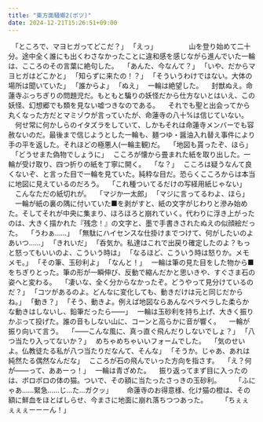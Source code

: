 ```yaml
---
title: "東方面騒鄉2(ボツ)"
date: 2024-12-21T15:26:51+09:00
---
```

　｢ところで、マヨヒガってどこだ？｣
　｢えっ｣
　
　
　
　山を登り始めて二十分。途中全く誰にも出くわさなかったことに違和感を感じながら進んでいた一輪は、こころのその言葉に絶句した。
　｢あんた、今なんて？｣
　｢いや、だからマヨヒガはどこかと｣
　｢知らずに来たの！？｣
　｢そういうわけではない。大体の場所は聞いていた｣
　｢誰からよ｣
　｢ぬえ｣
　一輪は絶望した。
　封獣ぬえ。命蓮寺ぶっちぎりの問題児だ。もともと騙りの妖怪だから仕方ないとはいえ、この妖怪、幻想郷でも類を見ない嘘つきなのである。
　それでも聖と出会ってから丸くなった方だとマミゾウが言っていたが、命蓮寺の八十%は信じていない。
　何せ常に何かしらのイタズラをしていて、しかもそれは命蓮寺メンバーでも容赦ないのだ。最後まで信じようとした一輪も、麺つゆ・醤油入れ替え事件により手の平を返した。それほどの極悪人(一輪主観)だ。
　｢地図も貰ったぞ、ほら｣
　｢どうせまた偽物でしょうに｣
　こころが懐から畳まれた紙を取り出した。一輪が受け取り、四つ折りの紙を丁寧に開く。
　｢な？｣
　こころは疑うなんて良くないぞ、と言った目で一輪を見ていた。純粋な目だ。恐らくこころからは本当に地図に見えているのだろう。
　｢これ種ついてるだけの写経用紙じゃない｣
　こんなただの紙切れが。
　｢マジか一太郎｣
　｢マジに言ってるわよ、ほら｣
　一輪が紙の裏の隅に付いていた■を剥がすと、紙の文字がじわりと滲み始めた。そしてそれが中央に集まり、ほろほろと崩れていく。代わりに浮き上がったのは、大きく描かれた『残念！』の文字と、墨で手書きされたぬえの似顔絵だった。
　｢うわぁ……｣
　｢無駄にハイセンスな仕掛けまでつけて、何がしたいのよあいつ……｣
　｢きれいだ｣
　｢呑気か。私達はこれで出戻り確定したのよ？もっと怒ってもいいのよ、こういう時は｣
　｢なるほど、こういう時は怒りか。メモメモ。｣
　｢その筆、玉砂利よ｣
　｢なんと！｣
　一輪は筆の見た目をした物から■をちぎりとった。筆の形が一瞬伸び、反動で縮んだかと思いきや、すぐさま石の姿へと変わる。
　｢凄いな、全く分からなかったぞ。どうやって見分けているのだ？｣
　｢コツがあるのよ。どんなに変化しても、動きだけは元と同じだからね。｣
　｢動き？｣
　｢そう、動きよ。例えば地図ならあんなペラペラした柔らかな動きはしないし、鉛筆だったら――｣
　一輪は玉砂利を持ち上げ、大きく振りかぶって投げた。誰の音もしない山に、コーンと高らかに音が響く。
　一輪が振り向いて言う。
　｢――こんな風に、真っ直ぐ飛んだりしないでしょ？｣
　｢八つ当たり入ってないか？｣
　めちゃめちゃいいフォームでした。
　｢気のせいよ。仏教徒たる私が八つ当たりだなんて、そんな｣
　｢そうか。じゃあ、あれは純然たる偶然なんだな｣
　こころが石の飛んでいった方向を指さす。
　｢え？何が――って、ああーっ！｣
　一輪は青ざめた。
　振り返ってまず目に入ったのは、ボロボロの体の猫。ついで、その額に当たったさっきの玉砂利。
　
　｢ふにゃあ……緊急……じ…た…ガクッ｣
　
　命蓮寺のお得意様、化け猫の橙は、その額に鮮血をほとばしらせ、今まさに地面に崩れ落ちつつあった。
　
　｢ちぇぇぇぇぇーーーん！｣
